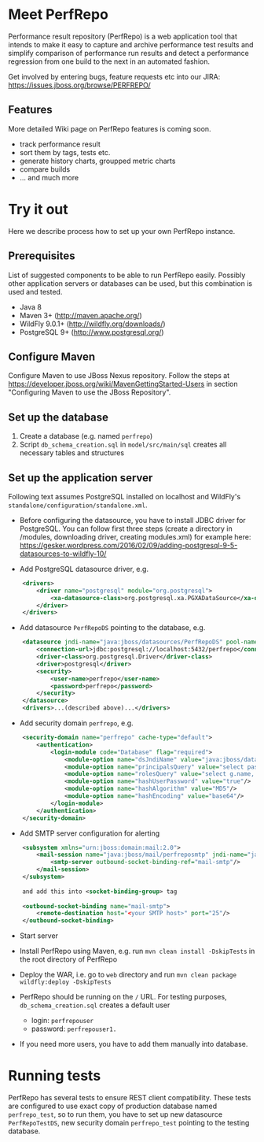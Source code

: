 # Meet PerfRepo

Performance result repository (PerfRepo) is a web application tool that intends to make it easy to capture and archive performance test results and simplify comparison of performance run results and detect a performance regression from one build to the next in an automated fashion.

Get involved by entering bugs, feature requests etc into our JIRA: https://issues.jboss.org/browse/PERFREPO/

## Features

More detailed Wiki page on PerfRepo features is coming soon.

* track performance result
* sort them by tags, tests etc.
* generate history charts, groupped metric charts
* compare builds 
* ... and much more

# Try it out

Here we describe process how to set up your own PerfRepo instance.

## Prerequisites

List of suggested components to be able to run PerfRepo easily. Possibly other application servers or databases can be used, but this combination is used and tested.

* Java 8 
* Maven 3+ (http://maven.apache.org/)
* WildFly 9.0.1+ (http://wildfly.org/downloads/)
* PostgreSQL 9+ (http://www.postgresql.org/)

## Configure Maven

Configure Maven to use JBoss Nexus repository. Follow the steps at https://developer.jboss.org/wiki/MavenGettingStarted-Users in section "Configuring Maven to use the JBoss Repository".

## Set up the database

1. Create a database (e.g. named `perfrepo`)
2. Script `db_schema_creation.sql` in `model/src/main/sql` creates all necessary tables and structures

## Set up the application server

Following text assumes PostgreSQL installed on localhost and WildFly's `standalone/configuration/standalone.xml`. 

* Before configuring the datasource, you have to install JDBC driver for PostgreSQL. You can follow first three steps (create a directory in /modules, downloading driver, creating modules.xml) for example here: https://gesker.wordpress.com/2016/02/09/adding-postgresql-9-5-datasources-to-wildfly-10/ 

* Add PostgreSQL datasource driver, e.g.
```xml    
    <drivers>
        <driver name="postgresql" module="org.postgresql">
            <xa-datasource-class>org.postgresql.xa.PGXADataSource</xa-datasource-class>
        </driver>        
    </drivers>
```

* Add datasource `PerfRepoDS` pointing to the database, e.g.
```xml
    <datasource jndi-name="java:jboss/datasources/PerfRepoDS" pool-name="PerfRepoDS" enabled="true" use-java-context="true">
    	<connection-url>jdbc:postgresql://localhost:5432/perfrepo</connection-url>
        <driver-class>org.postgresql.Driver</driver-class>
        <driver>postgresql</driver>
        <security>
            <user-name>perfrepo</user-name>
            <password>perfrepo</password>
        </security>        
    </datasource>
    <drivers>...(described above)...</drivers>
```

* Add security domain `perfrepo`, e.g.
```xml
    <security-domain name="perfrepo" cache-type="default">
        <authentication>
            <login-module code="Database" flag="required">
                <module-option name="dsJndiName" value="java:jboss/datasources/PerfRepoDS"/>
                <module-option name="principalsQuery" value="select password from public.user where username = ?"/>
                <module-option name="rolesQuery" value="select g.name, 'Roles'  from public.user u, public.user_group ug, public.group g where u.username = ? and ug.user_id=u.id and ug.group_id=g.id"/>
                <module-option name="hashUserPassword" value="true"/>
                <module-option name="hashAlgorithm" value="MD5"/>
                <module-option name="hashEncoding" value="base64"/>
            </login-module>
        </authentication>
    </security-domain>
```

* Add SMTP server configuration for alerting
```xml
    <subsystem xmlns="urn:jboss:domain:mail:2.0">
        <mail-session name="java:jboss/mail/perfreposmtp" jndi-name="java:jboss/mail/perfreposmtp" from="<set the FROM header here if wanted>">
            <smtp-server outbound-socket-binding-ref="mail-smtp"/>
        </mail-session>
    </subsystem>
    
    and add this into <socket-binding-group> tag
    
    <outbound-socket-binding name="mail-smtp">
        <remote-destination host="<your SMTP host>" port="25"/>
    </outbound-socket-binding>
```

* Start server
* Install PerfRepo using Maven, e.g. run `mvn clean install -DskipTests` in the root directory of PerfRepo
* Deploy the WAR, i.e. go to `web` directory and run `mvn clean package wildfly:deploy -DskipTests`
* PerfRepo should be running on the `/` URL. For testing purposes, `db_schema_creation.sql` creates a default user
	* login: `perfrepouser`
	* password: `perfrepouser1.`

* If you need more users, you have to add them manually into database.

# Running tests

PerfRepo has several tests to ensure REST client compatibility. These tests are configured to use exact copy of production database named `perfrepo_test`, so to run them, you have to set up new datasource `PerfRepoTestDS`, new security domain `perfrepo_test` pointing to the testing database.





